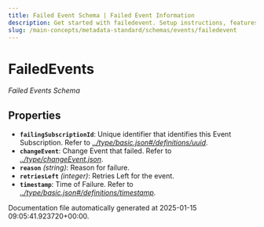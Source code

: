 ```yaml
---
title: Failed Event Schema | Failed Event Information
description: Get started with failedevent. Setup instructions, features, and configuration details inside.
slug: /main-concepts/metadata-standard/schemas/events/failedevent
---
```


# FailedEvents

*Failed Events Schema*

## Properties

- **`failingSubscriptionId`**: Unique identifier that identifies this Event Subscription. Refer to *[../type/basic.json#/definitions/uuid](#/type/basic.json#/definitions/uuid)*.
- **`changeEvent`**: Change Event that failed. Refer to *[../type/changeEvent.json](#/type/changeEvent.json)*.
- **`reason`** *(string)*: Reason for failure.
- **`retriesLeft`** *(integer)*: Retries Left for the event.
- **`timestamp`**: Time of Failure. Refer to *[../type/basic.json#/definitions/timestamp](#/type/basic.json#/definitions/timestamp)*.


Documentation file automatically generated at 2025-01-15 09:05:41.923720+00:00.
